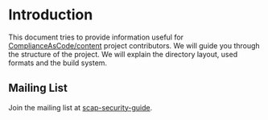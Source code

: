# Introduction

This document tries to provide information useful for [ComplianceAsCode/content](https://github.com/ComplianceAsCode/content) project contributors.
We will guide you through the structure of the project.
We will explain the directory layout, used formats and the build system.

## Mailing List
Join the mailing list at [scap-security-guide](https://fedorahosted.org/mailman/listinfo/scap-security-guide).
